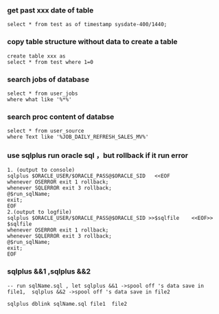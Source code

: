 ### get past xxx date of table 
```
select * from test as of timestamp sysdate-400/1440; 
```

### copy table structure without data to create a table
```
create table xxx as
select * from test where 1=0
```

### search  jobs of database 
```
select * from user_jobs
where what like '%*%'
```

### search proc content of databse 
```  
select * from user_source
where Text like '%JOB_DAILY_REFRESH_SALES_MV%'

```
### use sqlplus run oracle sql ，but rollback if it run error 
```
1. (output to console)
sqlplus $ORACLE_USER/$ORACLE_PASS@$ORACLE_SID 	<<EOF
whenever OSERROR exit 1 rollback;
whenever SQLERROR exit 3 rollback;
@$run_sqlName;
exit;
EOF
2.(output to logfile)
sqlplus $ORACLE_USER/$ORACLE_PASS@$ORACLE_SID >>$sqlfile	<<EOF>> $sqlfile
whenever OSERROR exit 1 rollback;
whenever SQLERROR exit 3 rollback;
@$run_sqlName;
exit;
EOF
```

### sqlplus &&1 ,sqlplus &&2
```
-- run sqlName.sql , let sqlplus &&1 ->spool off 's data save in file1,  sqlplus &&2 ->spool off 's data save in file2

sqlplus dblink sqlName.sql file1  file2

```

